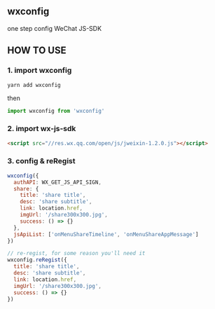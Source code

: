 ## wxconfig
one step config WeChat JS-SDK

## HOW TO USE
### 1. import wxconfig
```shell
yarn add wxconfig
```

then

```js
import wxconfig from 'wxconfig'
```

### 2. import wx-js-sdk
```html
<script src="//res.wx.qq.com/open/js/jweixin-1.2.0.js"></script>
```

### 3. config & reRegist
```js
wxconfig({
  authAPI: WX_GET_JS_API_SIGN,
  share: {
    title: 'share title',
    desc: 'share subtitle',
    link: location.href,
    imgUrl: '/share300x300.jpg',
    success: () => {}
  },
  jsApiList: ['onMenuShareTimeline', 'onMenuShareAppMessage']
})

// re-regist, for some reason you'll need it
wxconfig.reRegist({
  title: 'share title',
  desc: 'share subtitle',
  link: location.href,
  imgUrl: '/share300x300.jpg',
  success: () => {}
})
```